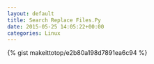 ```yaml
---
layout: default                                                                                                              
title: Search Replace Files.Py                                                                                                                       
date: 2015-05-25 14:05:22+00:00                                                                                                                        
categories: Linux                                                                                                                
---                                                                                                                              
```


{% gist makeittotop/e2b80a198d7891ea6c94 %}                                                                                                           

